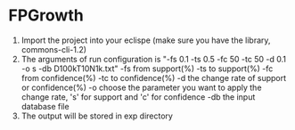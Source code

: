 FPGrowth
========

1. Import the project into your eclispe (make sure you have the library, commons-cli-1.2)
2. The arguments of run configuration is "-fs 0.1 -ts 0.5 -fc 50 -tc 50 -d 0.1 -o s -db D100kT10N1k.txt"
    -fs from support(%)
    -ts to support(%)
    -fc from confidence(%)
    -tc to confidence(%)
    -d the change rate of support or confidence(%)
    -o choose the parameter you want to apply the change rate, 's' for support and 'c' for confidence
    -db the input database file
3. The output will be stored in exp directory
